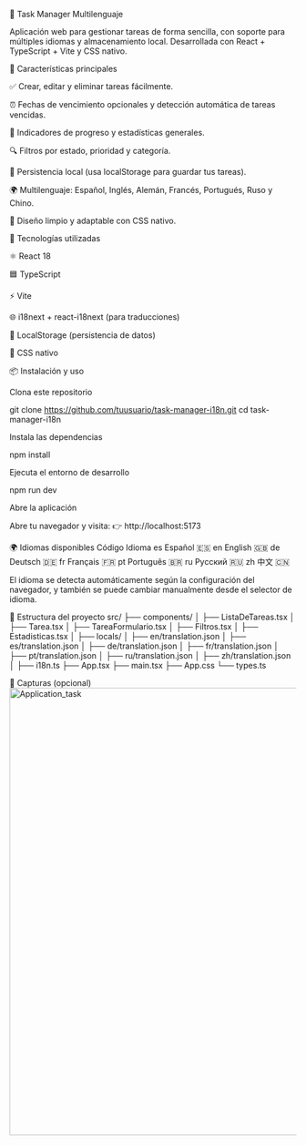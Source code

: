 📝 Task Manager Multilenguaje

Aplicación web para gestionar tareas de forma sencilla, con soporte para múltiples idiomas y almacenamiento local.
Desarrollada con React + TypeScript + Vite y CSS nativo.

🚀 Características principales

✅ Crear, editar y eliminar tareas fácilmente.

⏰ Fechas de vencimiento opcionales y detección automática de tareas vencidas.

🎯 Indicadores de progreso y estadísticas generales.

🔍 Filtros por estado, prioridad y categoría.

💾 Persistencia local (usa localStorage para guardar tus tareas).

🌍 Multilenguaje: Español, Inglés, Alemán, Francés, Portugués, Ruso y Chino.

🎨 Diseño limpio y adaptable con CSS nativo.

🧠 Tecnologías utilizadas

⚛️ React 18

🟦 TypeScript

⚡ Vite

🌐 i18next + react-i18next (para traducciones)

💽 LocalStorage (persistencia de datos)

🎨 CSS nativo

📦 Instalación y uso

Clona este repositorio

git clone https://github.com/tuusuario/task-manager-i18n.git
cd task-manager-i18n


Instala las dependencias

npm install


Ejecuta el entorno de desarrollo

npm run dev


Abre la aplicación

Abre tu navegador y visita:
👉 http://localhost:5173

🌍 Idiomas disponibles
Código	Idioma
es	Español 🇪🇸
en	English 🇬🇧
de	Deutsch 🇩🇪
fr	Français 🇫🇷
pt	Português 🇧🇷
ru	Русский 🇷🇺
zh	中文 🇨🇳

El idioma se detecta automáticamente según la configuración del navegador,
y también se puede cambiar manualmente desde el selector de idioma.

🧩 Estructura del proyecto
src/
├── components/
│   ├── ListaDeTareas.tsx
│   ├── Tarea.tsx
│   ├── TareaFormulario.tsx
│   ├── Filtros.tsx
│   ├── Estadisticas.tsx
│
├── locals/
│   ├── en/translation.json
│   ├── es/translation.json
│   ├── de/translation.json
│   ├── fr/translation.json
│   ├── pt/translation.json
│   ├── ru/translation.json
│   ├── zh/translation.json
│
├── i18n.ts
├── App.tsx
├── main.tsx
├── App.css
└── types.ts

📸 Capturas (opcional)
<img width="852" height="786" alt="Application_task" src="https://github.com/user-attachments/assets/76910dba-e8ac-4489-9a05-171c8d4d959c" />
